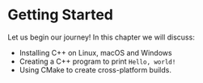 # Getting Started

Let us begin our journey! In this chapter we will discuss:

- Installing C++ on Linux, macOS and Windows
- Creating a C++ program to print `Hello, world!`
- Using CMake to create cross-platform builds.

